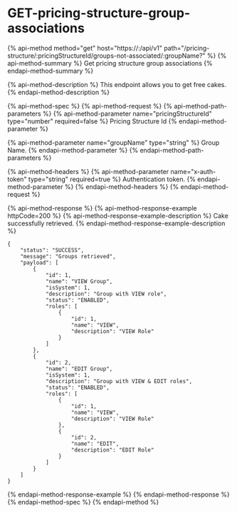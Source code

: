 # GET-pricing-structure-group-associations

{% api-method method="get" host="https://<host>:<port>/api/v1" path="/pricing-structure/:pricingStructureId/groups-not-associated/:groupName?" %}
{% api-method-summary %}
Get pricing structure group associations
{% endapi-method-summary %}

{% api-method-description %}
This endpoint allows you to get free cakes.
{% endapi-method-description %}

{% api-method-spec %}
{% api-method-request %}
{% api-method-path-parameters %}
{% api-method-parameter name="pricingStructureId" type="number" required=false %}
Pricing Structure Id
{% endapi-method-parameter %}

{% api-method-parameter name="groupName" type="string" %}
Group Name.
{% endapi-method-parameter %}
{% endapi-method-path-parameters %}

{% api-method-headers %}
{% api-method-parameter name="x-auth-token" type="string" required=true %}
Authentication token.
{% endapi-method-parameter %}
{% endapi-method-headers %}
{% endapi-method-request %}

{% api-method-response %}
{% api-method-response-example httpCode=200 %}
{% api-method-response-example-description %}
Cake successfully retrieved.
{% endapi-method-response-example-description %}

```
{
    "status": "SUCCESS",
    "message": "Groups retrieved",
    "payload": [
        {
            "id": 1,
            "name": "VIEW Group",
            "isSystem": 1,
            "description": "Group with VIEW role",
            "status": "ENABLED",
            "roles": [
                {
                    "id": 1,
                    "name": "VIEW",
                    "description": "VIEW Role"
                }
            ]
        },
        {
            "id": 2,
            "name": "EDIT Group",
            "isSystem": 1,
            "description": "Group with VIEW & EDIT roles",
            "status": "ENABLED",
            "roles": [
                {
                    "id": 1,
                    "name": "VIEW",
                    "description": "VIEW Role"
                },
                {
                    "id": 2,
                    "name": "EDIT",
                    "description": "EDIT Role"
                }
            ]
        }
    ]
}
```
{% endapi-method-response-example %}
{% endapi-method-response %}
{% endapi-method-spec %}
{% endapi-method %}



